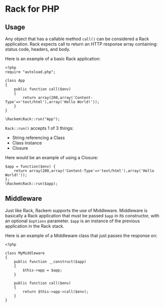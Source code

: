 # Rack for PHP

## Usage

Any object that has a callable method `call()` can be considered a Rack application. Rack expects call to return an HTTP response array containing: status code, headers, and body.

Here is an example of a basic Rack application:

```
<?php
require "autoload.php";

class App
{
	public function call($env)
	{
		return array(200,array('Content-Type'=>'text/html'),array('Hello World!'));
	}
}

\Rackem\Rack::run("App");
```

`Rack::run()` accepts 1 of 3 things:

 - String referencing a Class
 - Class instance
 - Closure
 
Here would be an example of using a Closure:

```
$app = function($env) {
	return array(200,array('Content-Type'=>'text/html'),array('Hello World!'));
};
\Rackem\Rack::run($app);
```

## Middleware

Just like Rack, Rackem supports the use of Middleware. Middleware is basically a Rack application that must be passed `$app` in its constructor, with an optional `$options` parameter. `$app` is an instance of the previous application in the Rack stack.

Here is an example of a Middleware class that just passes the response on:

```
<?php

class MyMiddleware
{
	public function __construct($app)
	{
		$this->app = $app;
	}
	
	public function call($env)
	{
		return $this->app->call($env);
	}
}
```

